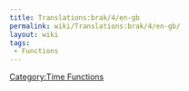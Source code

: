 ```yaml
---
title: Translations:brak/4/en-gb
permalink: wiki/Translations:brak/4/en-gb/
layout: wiki
tags:
 - Functions
---
```


[Category:Time Functions](/wiki/Category:Time_Functions "wikilink")
